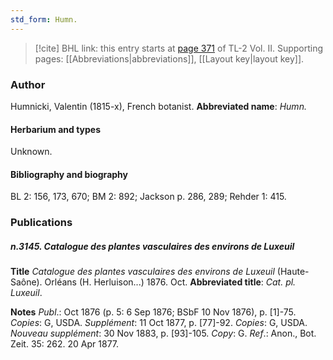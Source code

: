```yaml
---
std_form: Humn.
---
```


> [!cite] BHL link: this entry starts at [page 371](https://www.biodiversitylibrary.org/page/33068613) of TL-2 Vol. II.
> Supporting pages: [[Abbreviations|abbreviations]], [[Layout key|layout key]].

### Author

Humnicki, Valentin (1815-x), French botanist. 
**Abbreviated name**: *Humn.*

#### Herbarium and types

Unknown.

#### Bibliography and biography

BL 2: 156, 173, 670; BM 2: 892; Jackson p. 286, 289; Rehder 1: 415.

### Publications

##### n.3145. Catalogue des plantes vasculaires des environs de Luxeuil

**Title**
*Catalogue des plantes vasculaires des environs de Luxeuil* (Haute-Saône). Orléans (H. Herluison...) 1876. Oct.
**Abbreviated title**: *Cat. pl. Luxeuil*.

**Notes**
*Publ*.: Oct 1876 (p. 5: 6 Sep 1876; BSbF 10 Nov 1876), p. \[1\]-75. *Copies*: G, USDA.
*Supplément*: 11 Oct 1877, p. \[77\]-92. *Copies*: G, USDA.
*Nouveau supplément*: 30 Nov 1883, p. \[93\]-105. *Copy*: G.
*Ref*.: Anon., Bot. Zeit. 35: 262. 20 Apr 1877.

